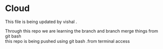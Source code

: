 # Cloud

This file is being updated by vishal . <br>

Through this repo we are learning the branch and branch merge things from git bash 
<br>
this  repo is being pushed using git bash .from terminal access
